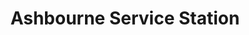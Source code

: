 ---
title: "Ashbourne Service Station"
url: /ashbourne/ashbourne-service-station/
shop: Lebensmittel
---